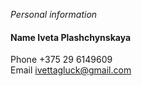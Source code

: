 *Personal information*
#### Name Iveta Plashchynskaya
Phone +375 29 6149609  
Email ivettagluck@gmail.com